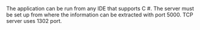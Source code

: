 The application can be run from any IDE that supports C #.
The server must be set up from where the information can be extracted with port 5000.
TCP server uses 1302 port.
